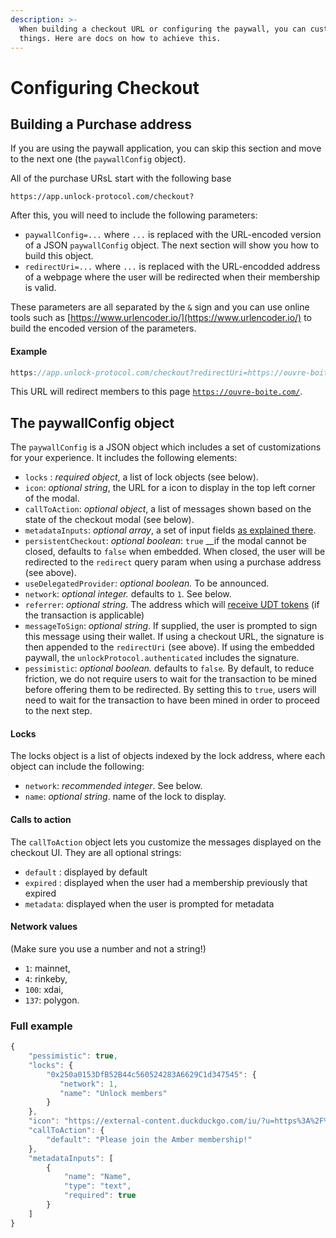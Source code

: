 ```yaml
---
description: >-
  When building a checkout URL or configuring the paywall, you can customize
  things. Here are docs on how to achieve this.
---
```


# Configuring Checkout

## Building a Purchase address

If you are using the paywall application, you can skip this section and move to the next one \(the `paywallConfig` object\).

All of the purchase URsL start with the following base

```text
https://app.unlock-protocol.com/checkout?
```

After this, you will need to include the following parameters:

* `paywallConfig=...` where `...` is replaced with the URL-encoded version of a JSON `paywallConfig` object. The next section will show you how to build this object. 
* `redirectUri=...` where `...` is replaced with the URL-encodded address of a webpage where the user will be redirected when their membership is valid. 

These parameters are all separated by the `&` sign and you can use online tools such as [https://www.urlencoder.io/](https://www.urlencoder.io/) to build the encoded version of the parameters.

#### Example

```javascript
https://app.unlock-protocol.com/checkout?redirectUri=https://ouvre-boite.com&paywallConfig=%7B%22locks%22%3A%7B%220x15F67811Beb43aCE162693fe1415916F87B8C5C2%22%3A%7B%22network%22%3A137%7D%7D%2C%22persistentCheckout%22%3Atrue%2C%22icon%22%3A%22https%3A%2F%2Frinkeby.locksmith.unlock-protocol.com%2Flock%2F0x15F67811Beb43aCE162693fe1415916F87B8C5C2%2Ficon%22%7D
```

This URL will redirect members to this page [`https://ouvre-boite.com/`](https://ouvre-boite.com/).

## The paywallConfig object

The `paywallConfig` is a JSON object which includes a set of customizations for your experience. It includes the following elements:

* `locks` : _required object_, a list of lock objects \(see below\).
* `icon`: _optional string_, the URL for a icon to display in the top left corner of the modal.
* `callToAction`: _optional object_, a list of messages shown based on the state of the checkout modal \(see below\).
* `metadataInputs`:  _optional array_, a set of input fields [as explained there](collecting-metadata.md).
* `persistentCheckout`: _optional boolean_: `true` \_\_if the modal cannot be closed, defaults to `false` when embedded. When closed, the user will be redirected to the `redirect` query param when using a purchase address \(see above\).
* `useDelegatedProvider`: _optional boolean._  To be announced.
* `network`: _optional integer._ defaults to `1`.  See below.
* `referrer`: _optional string_. The address which will [receive UDT tokens](../../governance/the-unlock-token/) \(if the transaction is applicable\)
* `messageToSign`: _optional string_. If supplied, the user is prompted to sign this message using their wallet. If using a checkout URL, the signature is then appended to the `redirectUri` \(see above\). If using the embedded paywall, the `unlockProtocol.authenticated` includes the signature.
* `pessimistic`: _optional boolean._ defaults to `false`_._ By default, to reduce friction, we do not require users to wait for the transaction to be mined before offering them to be redirected. By setting this to `true`, users will need to wait for the transaction to have been mined in order to proceed to the next step. 

#### Locks

The locks object is a list of objects indexed by the lock address, where each object can include the following:

* `network`: _recommended integer_. See below.
* `name`: _optional string_. name of the lock to display.

#### Calls to action

The `callToAction` object lets you customize the messages displayed on the checkout UI. They are all optional strings:

* `default` : displayed by default
* `expired` : displayed when the user had a membership previously that expired
* `metadata`: displayed when the user is prompted for metadata

#### Network values

\(Make sure you use a number and not a string!\)

* `1`: mainnet, 
* `4`: rinkeby, 
* `100`: xdai, 
* `137`: polygon.

### Full example

```javascript
{
    "pessimistic": true,
    "locks": {
        "0x250a0153DfB52B44c560524283A6629C1d347545": {
           "network": 1,
           "name": "Unlock members"
        }
    },
    "icon": "https://external-content.duckduckgo.com/iu/?u=https%3A%2F%2Ftse1.mm.bing.net%2Fth%3Fid%3DOIP.10UUFNA8oLdFdDpzt-Em_QHaHa%26pid%3DApi&f=1",
    "callToAction": {
        "default": "Please join the Amber membership!"
    },
    "metadataInputs": [
        {
            "name": "Name",
            "type": "text",
            "required": true
        }
    ]
}
```

